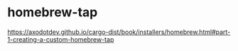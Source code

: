 # homebrew-tap

https://axodotdev.github.io/cargo-dist/book/installers/homebrew.html#part-1-creating-a-custom-homebrew-tap
